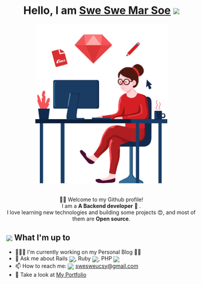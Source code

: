 <div align="center">
    <h1>Hello, I am <a href="#">Swe Swe Mar Soe</a> <img src="https://media.giphy.com/media/hvRJCLFzcasrR4ia7z/giphy.gif" width="32"></h1>
    <img alt="Developer Pic"
        src="programmer2.png" width="350"/>
    <br/><br/>
    <p>🙏🏻 Welcome to my Github profile!<br />
        I am a <b>A Backend developer</b> 🚀 .<br />
        I love learning new technologies and building some projects 😍, and most of them are <b>Open source</b>. </p>
</div>

<div>
    <div>
        <h2><img align="center"
                src="https://emojis.slackmojis.com/emojis/images/1584726375/8272/blob-cool.gif?1584726375" width="28" />
            What I'm up to</h2>
        <ul>
            <li> 👨🏻‍💻 I'm currently working on my Personal Blog ✍🏻</li>
            <li> 💬 Ask me about Rails <img align="center"
                    src=https://emojis.slackmojis.com/emojis/images/1643514103/619/ruby_on_rails.png?1643514103"
                    width="16" />, Ruby <img align="center"
                    src="https://emojis.slackmojis.com/emojis/images/1643514044/31/ruby.png?1643514044"
                    width="16" />,  PHP <img align="center"
                    src="https://emojis.slackmojis.com/emojis/images/1643514056/130/php.png?1643514056"
                    width="16" /></li>
            <li>📫 How to reach me: <img align="center"
                    src="https://emojis.slackmojis.com/emojis/images/1450319444/38/gmail.png?1450319444" width="17" />
                <a href="mailto:swesweucsy@gmail.com" target="_blank">swesweucsy@gmail.com</a></li>
            <li>👀 Take a look at <a href="https://swesweucsy.github.io" target="_blank">My Portfolio</a></li>
        </ul>
    </div>
</div>
</br>
<!-- <div align="center">
    <img src="https://komarev.com/ghpvc/?username=swesweucsy&color=brightgreen&style=flat-square&label=PROFILE+VIEWS%20+"
        width="130" /><br />
</div> -->
